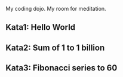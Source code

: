 My coding dojo. My room for meditation.

## Kata1: Hello World
## Kata2: Sum of 1 to 1 billion
## Kata3: Fibonacci series to 60
